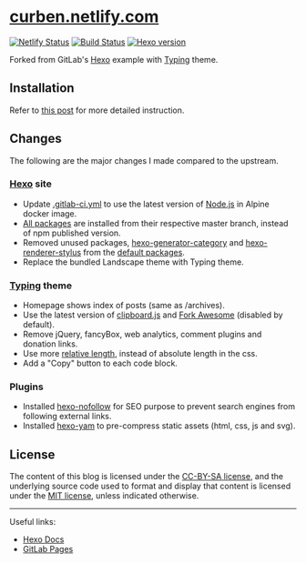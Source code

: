 [curben.netlify.com](https://curben.netlify.com/)
===

[![Netlify Status](https://api.netlify.com/api/v1/badges/aaf73659-db84-4c41-a700-de3926022674/deploy-status)](https://app.netlify.com/sites/curben/deploys)
[![Build Status](https://gitlab.com/curben/curben.gitlab.io/badges/master/pipeline.svg)](https://gitlab.com/curben/blog/-/jobs)
[![Hexo version](https://img.shields.io/badge/hexo-3.9.0-brightgreen.svg)](https://www.npmjs.com/package/hexo)

Forked from GitLab's [Hexo](https://gitlab.com/pages/hexo) example with [Typing](https://github.com/geekplux/hexo-theme-typing) theme.

## Installation

Refer to [this post](https://curben.netlify.com/2018/09/21/how-to-create-a-hexo-blog/) for more detailed instruction.


## Changes
The following are the major changes I made compared to the upstream.

### [Hexo](https://gitlab.com/pages/hexo) site
- Update [.gitlab-ci.yml](.gitlab-ci.yml) to use the latest version of [Node.js](https://hub.docker.com/_/node/) in Alpine docker image.
- [All packages](package.json) are installed from their respective master branch, instead of npm published version.
- Removed unused packages, [hexo-generator-category](https://github.com/hexojs/hexo-generator-category) and [hexo-renderer-stylus](https://github.com/hexojs/hexo-renderer-stylus) from the [default packages](https://github.com/hexojs/hexo-starter/blob/571320ba41a83e065d7560e050eb3fa63ad74a57/package.json#L9-L17).
- Replace the bundled Landscape theme with Typing theme.

### [Typing](https://github.com/geekplux/hexo-theme-typing) theme
- Homepage shows index of posts (same as /archives).
- Use the latest version of [clipboard.js](https://github.com/zenorocha/clipboard.js/) and [Fork Awesome](https://github.com/ForkAwesome/Fork-Awesome/releases) (disabled by default).
- Remove jQuery, fancyBox, web analytics, comment plugins and donation links.
- Use more [relative length](https://www.w3schools.com/CSSref/css_units.asp), instead of absolute length in the css.
- Add a "Copy" button to each code block.

### Plugins
- Installed [hexo-nofollow](https://github.com/curbengh/hexo-nofollow) for SEO purpose to prevent search engines from following external links.
- Installed [hexo-yam](https://github.com/curbengh/hexo-yam) to pre-compress static assets (html, css, js and svg).

## License
The content of this blog is licensed under the [CC-BY-SA license](https://creativecommons.org/licenses/by-sa/4.0/), and the underlying source code used to format and display that content is licensed under the [MIT license](LICENSE.md), unless indicated otherwise.

---
Useful links:

- [Hexo Docs](https://hexo.io/docs/)
- [GitLab Pages](https://docs.gitlab.com/ee/user/project/pages/index.html)

